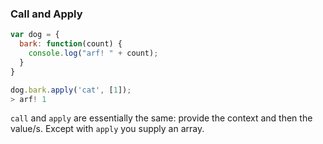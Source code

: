 ### Call and Apply

```javascript
var dog = {
  bark: function(count) {
    console.log("arf! " + count);
  }
}

dog.bark.apply('cat', [1]);
> arf! 1

```

`call` and `apply` are essentially the same: provide the context and then the value/s. Except with `apply` you supply an array.